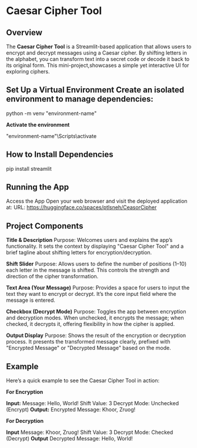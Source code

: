 # Caesar Cipher Tool

## Overview
The **Caesar Cipher Tool** is a Streamlit-based application that allows users to encrypt and decrypt messages using a Caesar cipher. By shifting letters in the alphabet, 
you can transform text into a secret code or decode it back to its original form. This mini-project,showcases a simple yet interactive UI for exploring ciphers.

## Set Up a Virtual Environment Create an isolated environment to manage dependencies:

python -m venv "environment-name"

**Activate the environment**

"environment-name"\Scripts\activate

## How to Install Dependencies

pip install streamlit

## Running the App

Access the App Open your web browser and visit the deployed application at:
URL: https://huggingface.co/spaces/ptlsneh/CeasorCipher

## Project Components

**Title & Description**
Purpose: Welcomes users and explains the app’s functionality. It sets the context by displaying "Caesar Cipher Tool" and a brief tagline about shifting letters for encryption/decryption.

**Shift Slider**
Purpose: Allows users to define the number of positions (1–10) each letter in the message is shifted. This controls the strength and direction of the cipher transformation.

**Text Area (Your Message)**
Purpose: Provides a space for users to input the text they want to encrypt or decrypt. It’s the core input field where the message is entered.

**Checkbox (Decrypt Mode)**
Purpose: Toggles the app between encryption and decryption modes. When unchecked, it encrypts the message; when checked, it decrypts it, offering flexibility in how the cipher is applied.

**Output Display**
Purpose: Shows the result of the encryption or decryption process. It presents the transformed message clearly, prefixed with "Encrypted Message" or "Decrypted Message" based on the mode.

## Example
Here’s a quick example to see the Caesar Cipher Tool in action:

**For Encryption**

**Input:**
Message: Hello, World!
Shift Value: 3
Decrypt Mode: Unchecked (Encrypt)
**Output:**
Encrypted Message: Khoor, Zruog!

**For Decryption**

**Input**
Message: Khoor, Zruog!
Shift Value: 3
Decrypt Mode: Checked (Decrypt)
**Output**
Decrypted Message: Hello, World!

